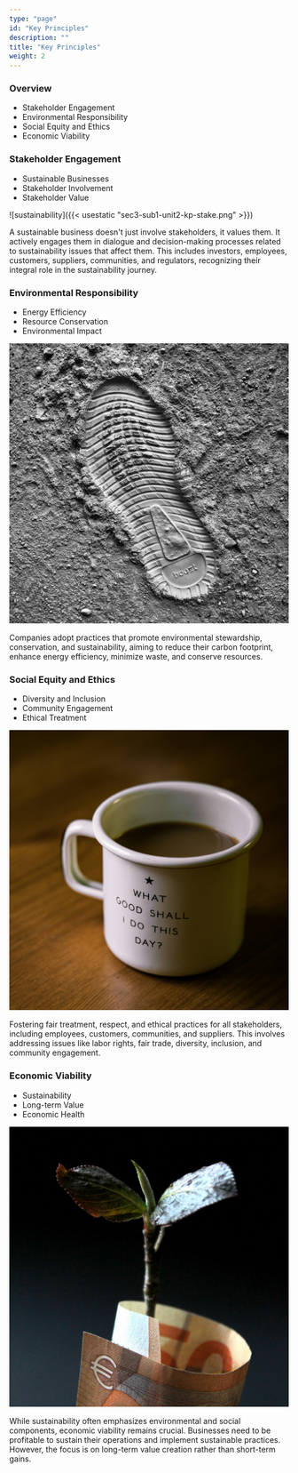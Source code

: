 ```yaml
---
type: "page"
id: "Key Principles"
description: ""
title: "Key Principles"
weight: 2
---
```


### Overview

- Stakeholder Engagement
- Environmental Responsibility
- Social Equity and Ethics
- Economic Viability

### Stakeholder Engagement

- Sustainable Businesses
- Stakeholder Involvement
- Stakeholder Value

![sustainability]({{< usestatic "sec3-sub1-unit2-kp-stake.png" >}})

A sustainable business doesn't just involve stakeholders, it values them. It actively engages them in dialogue and decision-making processes related to sustainability issues that affect them. This includes investors, employees, customers, suppliers, communities, and regulators, recognizing their integral role in the sustainability journey.

### Environmental Responsibility

- Energy Efficiency
- Resource Conservation
- Environmental Impact

![sustainability](sec3-sub1-unit2-kp-env.png)

Companies adopt practices that promote environmental stewardship, conservation, and sustainability, aiming to reduce their carbon footprint, enhance energy efficiency, minimize waste, and conserve resources.

### Social Equity and Ethics

- Diversity and Inclusion
- Community Engagement
- Ethical Treatment

![sustainability](sec3-sub1-unit2-kp-social.png)

Fostering fair treatment, respect, and ethical practices for all stakeholders, including employees, customers, communities, and suppliers. This involves addressing issues like labor rights, fair trade, diversity, inclusion, and community engagement.

### Economic Viability

- Sustainability
- Long-term Value
- Economic Health

![sustainability](sec3-sub1-unit2-kp-eco.png)

While sustainability often emphasizes environmental and social components, economic viability remains crucial. Businesses need to be profitable to sustain their operations and implement sustainable practices. However, the focus is on long-term value creation rather than short-term gains.

